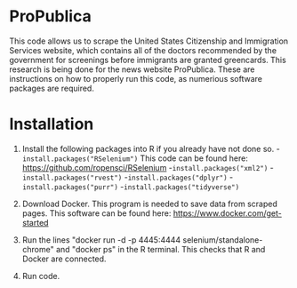 # ProPublica

This code allows us to scrape the United States Citizenship and Immigration Services website, which contains all of the doctors recommended by the government for screenings before immigrants are granted greencards. This research is being done for the news website ProPublica. These are instructions on how to properly run this code, as numerious software packages are required.

# Installation

1. Install the following packages into R if you already have not done so.
-`install.packages("RSelenium")` This code can be found here: https://github.com/ropensci/RSelenium
-`install.packages("xml2")`
-`install.packages("rvest")`
-`install.packages("dplyr")`
-`install.packages("purr")`
-`install.packages("tidyverse")`

2. Download Docker. This program is needed to save data from scraped pages. This software can be found here: https://www.docker.com/get-started

3. Run the lines "docker run -d -p 4445:4444 selenium/standalone-chrome" and "docker ps" in the R terminal. This checks that R and Docker are connected.

4. Run code.
